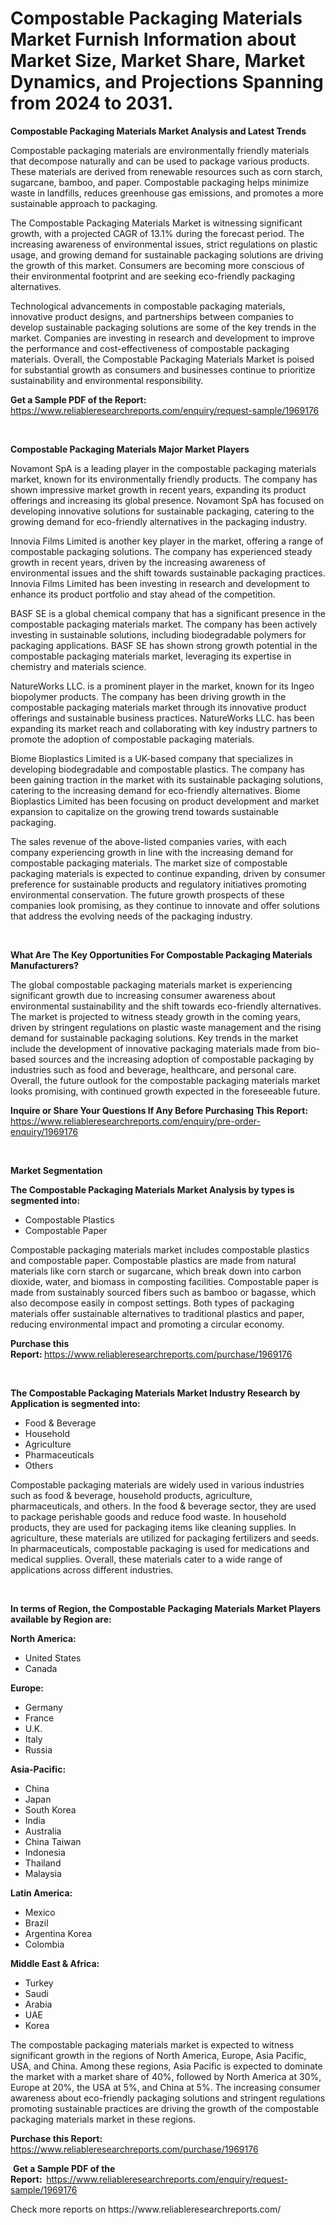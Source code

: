 <p><h1>Compostable Packaging Materials Market Furnish Information about Market Size, Market Share, Market Dynamics, and Projections Spanning from 2024 to 2031.</h1></p><p><strong>Compostable Packaging Materials Market Analysis and Latest Trends</strong></p>
<p><p>Compostable packaging materials are environmentally friendly materials that decompose naturally and can be used to package various products. These materials are derived from renewable resources such as corn starch, sugarcane, bamboo, and paper. Compostable packaging helps minimize waste in landfills, reduces greenhouse gas emissions, and promotes a more sustainable approach to packaging.</p><p>The Compostable Packaging Materials Market is witnessing significant growth, with a projected CAGR of 13.1% during the forecast period. The increasing awareness of environmental issues, strict regulations on plastic usage, and growing demand for sustainable packaging solutions are driving the growth of this market. Consumers are becoming more conscious of their environmental footprint and are seeking eco-friendly packaging alternatives.</p><p>Technological advancements in compostable packaging materials, innovative product designs, and partnerships between companies to develop sustainable packaging solutions are some of the key trends in the market. Companies are investing in research and development to improve the performance and cost-effectiveness of compostable packaging materials. Overall, the Compostable Packaging Materials Market is poised for substantial growth as consumers and businesses continue to prioritize sustainability and environmental responsibility.</p></p>
<p><strong>Get a Sample PDF of the Report:&nbsp;</strong> <a href="https://www.reliableresearchreports.com/enquiry/request-sample/1969176">https://www.reliableresearchreports.com/enquiry/request-sample/1969176</a></p>
<p>&nbsp;</p>
<p><strong>Compostable Packaging Materials Major Market Players</strong></p>
<p><p>Novamont SpA is a leading player in the compostable packaging materials market, known for its environmentally friendly products. The company has shown impressive market growth in recent years, expanding its product offerings and increasing its global presence. Novamont SpA has focused on developing innovative solutions for sustainable packaging, catering to the growing demand for eco-friendly alternatives in the packaging industry.</p><p>Innovia Films Limited is another key player in the market, offering a range of compostable packaging solutions. The company has experienced steady growth in recent years, driven by the increasing awareness of environmental issues and the shift towards sustainable packaging practices. Innovia Films Limited has been investing in research and development to enhance its product portfolio and stay ahead of the competition.</p><p>BASF SE is a global chemical company that has a significant presence in the compostable packaging materials market. The company has been actively investing in sustainable solutions, including biodegradable polymers for packaging applications. BASF SE has shown strong growth potential in the compostable packaging materials market, leveraging its expertise in chemistry and materials science.</p><p>NatureWorks LLC. is a prominent player in the market, known for its Ingeo biopolymer products. The company has been driving growth in the compostable packaging materials market through its innovative product offerings and sustainable business practices. NatureWorks LLC. has been expanding its market reach and collaborating with key industry partners to promote the adoption of compostable packaging materials.</p><p>Biome Bioplastics Limited is a UK-based company that specializes in developing biodegradable and compostable plastics. The company has been gaining traction in the market with its sustainable packaging solutions, catering to the increasing demand for eco-friendly alternatives. Biome Bioplastics Limited has been focusing on product development and market expansion to capitalize on the growing trend towards sustainable packaging.</p><p>The sales revenue of the above-listed companies varies, with each company experiencing growth in line with the increasing demand for compostable packaging materials. The market size of compostable packaging materials is expected to continue expanding, driven by consumer preference for sustainable products and regulatory initiatives promoting environmental conservation. The future growth prospects of these companies look promising, as they continue to innovate and offer solutions that address the evolving needs of the packaging industry.</p></p>
<p>&nbsp;</p>
<p><strong>What Are The Key Opportunities For Compostable Packaging Materials Manufacturers?</strong></p>
<p><p>The global compostable packaging materials market is experiencing significant growth due to increasing consumer awareness about environmental sustainability and the shift towards eco-friendly alternatives. The market is projected to witness steady growth in the coming years, driven by stringent regulations on plastic waste management and the rising demand for sustainable packaging solutions. Key trends in the market include the development of innovative packaging materials made from bio-based sources and the increasing adoption of compostable packaging by industries such as food and beverage, healthcare, and personal care. Overall, the future outlook for the compostable packaging materials market looks promising, with continued growth expected in the foreseeable future.</p></p>
<p><strong>Inquire or Share Your Questions If Any Before Purchasing This Report:</strong> <a href="https://www.reliableresearchreports.com/enquiry/pre-order-enquiry/1969176">https://www.reliableresearchreports.com/enquiry/pre-order-enquiry/1969176</a></p>
<p>&nbsp;</p>
<p><strong>Market Segmentation</strong></p>
<p><strong>The Compostable Packaging Materials Market Analysis by types is segmented into:</strong></p>
<p><ul><li>Compostable Plastics</li><li>Compostable Paper</li></ul></p>
<p><p>Compostable packaging materials market includes compostable plastics and compostable paper. Compostable plastics are made from natural materials like corn starch or sugarcane, which break down into carbon dioxide, water, and biomass in composting facilities. Compostable paper is made from sustainably sourced fibers such as bamboo or bagasse, which also decompose easily in compost settings. Both types of packaging materials offer sustainable alternatives to traditional plastics and paper, reducing environmental impact and promoting a circular economy.</p></p>
<p><strong>Purchase this Report:&nbsp;</strong><a href="https://www.reliableresearchreports.com/purchase/1969176">https://www.reliableresearchreports.com/purchase/1969176</a></p>
<p>&nbsp;</p>
<p><strong>The Compostable Packaging Materials Market Industry Research by Application is segmented into:</strong></p>
<p><ul><li>Food & Beverage</li><li>Household</li><li>Agriculture</li><li>Pharmaceuticals</li><li>Others</li></ul></p>
<p><p>Compostable packaging materials are widely used in various industries such as food & beverage, household products, agriculture, pharmaceuticals, and others. In the food & beverage sector, they are used to package perishable goods and reduce food waste. In household products, they are used for packaging items like cleaning supplies. In agriculture, these materials are utilized for packaging fertilizers and seeds. In pharmaceuticals, compostable packaging is used for medications and medical supplies. Overall, these materials cater to a wide range of applications across different industries.</p></p>
<p>&nbsp;</p>
<p><strong>In terms of Region, the Compostable Packaging Materials Market Players available by Region are:</strong></p>
<p>
    <p> <strong> North America: </strong>
        <ul>
            <li>United States</li>
            <li>Canada</li>
        </ul>
        </p> 
    <p> <strong> Europe: </strong>
        <ul>
            <li>Germany</li>
            <li>France</li>
            <li>U.K.</li>
            <li>Italy</li>
            <li>Russia</li>
        </ul>
        </p> 
    <p> <strong> Asia-Pacific: </strong>
        <ul>
            <li>China</li>
            <li>Japan</li>
            <li>South Korea</li>
            <li>India</li>
            <li>Australia</li>
            <li>China Taiwan</li>
            <li>Indonesia</li>
            <li>Thailand</li>
            <li>Malaysia</li>
        </ul>
        </p> 
    <p> <strong> Latin America: </strong>
        <ul>
            <li>Mexico</li>
            <li>Brazil</li>
            <li>Argentina Korea</li>
            <li>Colombia</li>
        </ul>
        </p> 
    <p> <strong> Middle East & Africa: </strong>
        <ul>
            <li>Turkey</li>
            <li>Saudi</li>
            <li>Arabia</li>
            <li>UAE</li>
            <li>Korea</li>
        </ul>
    </p>
    </p>
<p><p>The compostable packaging materials market is expected to witness significant growth in the regions of North America, Europe, Asia Pacific, USA, and China. Among these regions, Asia Pacific is expected to dominate the market with a market share of 40%, followed by North America at 30%, Europe at 20%, the USA at 5%, and China at 5%. The increasing consumer awareness about eco-friendly packaging solutions and stringent regulations promoting sustainable practices are driving the growth of the compostable packaging materials market in these regions.</p></p>
<p><strong>Purchase this Report: </strong><a href="https://www.reliableresearchreports.com/purchase/1969176">https://www.reliableresearchreports.com/purchase/1969176</a></p>
<p>&nbsp;<strong>Get a Sample PDF of the Report:&nbsp;&nbsp;</strong><a href="https://www.reliableresearchreports.com/enquiry/request-sample/1969176">https://www.reliableresearchreports.com/enquiry/request-sample/1969176</a></p>
<p><strong></strong></p>
<p>Check more reports on https://www.reliableresearchreports.com/</p>